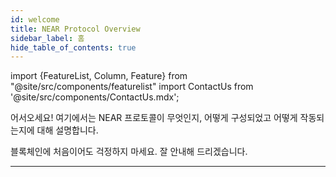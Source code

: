 ```yaml
---
id: welcome
title: NEAR Protocol Overview
sidebar_label: 홈
hide_table_of_contents: true
---
```


import {FeatureList, Column, Feature} from "@site/src/components/featurelist"
import ContactUs from '@site/src/components/ContactUs.mdx';

어서오세요! 여기에서는 NEAR 프로토콜이 무엇인지, 어떻게 구성되었고 어떻게 작동되는지에 대해 설명합니다.

블록체인에 처음이어도 걱정하지 마세요. 잘 안내해 드리겠습니다.

<FeatureList>
  <Column title="NEAR 소개">
    <Feature url="/concepts/basics/protocol" title="NEAR란 무엇인가요?" subtitle="Learn the Basics about NEAR" image="near-logo.png" />
    <Feature url="/concepts/basics/accounts/account-id" title="이름 붙은 계정" subtitle="NEAR uses human-readable accounts" image="user.png" />
    <Feature url="/concepts/basics/accounts/access-keys" title="다중 액세스 키" subtitle="More keys means more security" image="key.png" />
    <Feature url="/concepts/basics/accounts/smartcontract" title="스마트 컨트랙트" subtitle="Learn about our contract technology" image="contract.png" />
  </Column>
  <Column title="네트워크">
    <Feature url="/concepts/basics/tokens" title="The NEAR Token" subtitle="Learn about the NEAR token" image="ft.png" />
    <Feature url="/concepts/basics/transactions/overview" title="트랜잭션" subtitle="Fast and Inexpensive" image="transaction.png" />
    <Feature url="/concepts/basics/validators" title="밸리데이터" subtitle="Learn how the network stays safe" image="validation.png" />
  </Column>
  <Column title="추가 자료">
    <Feature url="https://near.org/papers" title="논문" subtitle="Read the research that defined NEAR" image="experiment.png" />
    <Feature url="/concepts/web3/intro" title="Web2에서 Web3로" subtitle="Migrate your applications" image="near-api-js.png" />
    <Feature url="/concepts/advanced/indexers" title="블록체인 데이터 인덱싱" subtitle="Query usage information for a contract" image="blocks.png" />
  </Column>
</FeatureList>

---

<ContactUs />